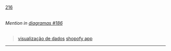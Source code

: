 [216](https://github.com/guilhermeprokisch/guilherme/issues/216) 
###### 




 ######  Mention in [diagramas #186](diagramas-#186)  
 > [visualização de dados](visualização-de-dados) [shopofy app](shopofy-app)

-------------------------------------------------------------------------------

